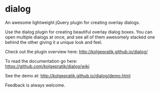dialog
=======

An awesome lightweight jQuery plugin for creating overlay dialogs.


Use the dialog plugin for creating beautiful overlay dialog boxes. You can open multiple dialogs at once, and see all of them awesomely stacked one behind the other giving it a unique look and feel.


Check out the plugin overview here: http://kolgepratik.github.io/dialog/


To read the documentation go here: https://github.com/kolgepratik/dialog/wiki


See the demo at: http://kolgepratik.github.io/dialog/demo.html 


Feedback is always welcome.
